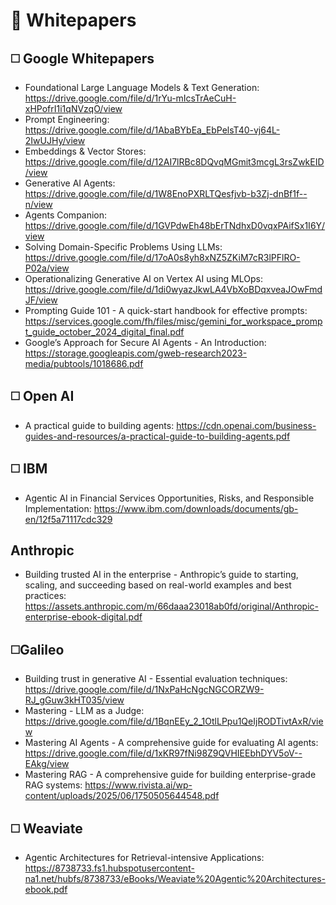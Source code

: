 #  🧠 Whitepapers 

## ◻️ Google Whitepapers
* Foundational Large Language Models & Text Generation: https://drive.google.com/file/d/1rYu-mIcsTrAeCuH-xHPofrI1i1qNVzqO/view
* Prompt Engineering: https://drive.google.com/file/d/1AbaBYbEa_EbPelsT40-vj64L-2IwUJHy/view
* Embeddings & Vector Stores: https://drive.google.com/file/d/12AI7lRBc8DQvqMGmit3mcgL3rsZwkEID/view
* Generative AI Agents: https://drive.google.com/file/d/1W8EnoPXRLTQesfjvb-b3Zj-dnBf1f--n/view
* Agents Companion: https://drive.google.com/file/d/1GVPdwEh48bErTNdhxD0vqxPAifSx1I6Y/view
* Solving Domain-Specific Problems Using LLMs: https://drive.google.com/file/d/17oA0s8yh8xNZ5ZKiM7cR3lPFlRO-P02a/view
* Operationalizing Generative AI on Vertex AI using MLOps: https://drive.google.com/file/d/1di0wyazJkwLA4VbXoBDqxveaJOwFmdJF/view
* Prompting Guide 101 - A quick-start handbook for effective prompts: https://services.google.com/fh/files/misc/gemini_for_workspace_prompt_guide_october_2024_digital_final.pdf
* Google’s Approach for Secure AI Agents - An Introduction: https://storage.googleapis.com/gweb-research2023-media/pubtools/1018686.pdf


## ◻️ Open AI
* A practical guide to building agents: https://cdn.openai.com/business-guides-and-resources/a-practical-guide-to-building-agents.pdf

## ◻️ IBM 
* Agentic AI in Financial Services Opportunities, Risks, and Responsible Implementation: https://www.ibm.com/downloads/documents/gb-en/12f5a71117cdc329

## Anthropic
* Building trusted AI in the enterprise - Anthropic’s guide to starting, scaling, and succeeding based on real-world examples and best practices: https://assets.anthropic.com/m/66daaa23018ab0fd/original/Anthropic-enterprise-ebook-digital.pdf

## ◻️Galileo
* Building trust in generative AI - Essential evaluation techniques: https://drive.google.com/file/d/1NxPaHcNgcNGCORZW9-RJ_gGuw3kHT035/view
* Mastering - LLM as a Judge: https://drive.google.com/file/d/1BqnEEy_2_1OtlLPpu1QeIjRODTivtAxR/view
* Mastering AI Agents - A comprehensive guide for evaluating AI agents: https://drive.google.com/file/d/1xKR97fNi98Z9QVHIEEbhDYV5oV--EAkg/view
* Mastering RAG - A comprehensive guide for building enterprise-grade RAG systems: https://www.rivista.ai/wp-content/uploads/2025/06/1750505644548.pdf

## ◻️ Weaviate
* Agentic Architectures for Retrieval-intensive Applications: https://8738733.fs1.hubspotusercontent-na1.net/hubfs/8738733/eBooks/Weaviate%20Agentic%20Architectures-ebook.pdf
